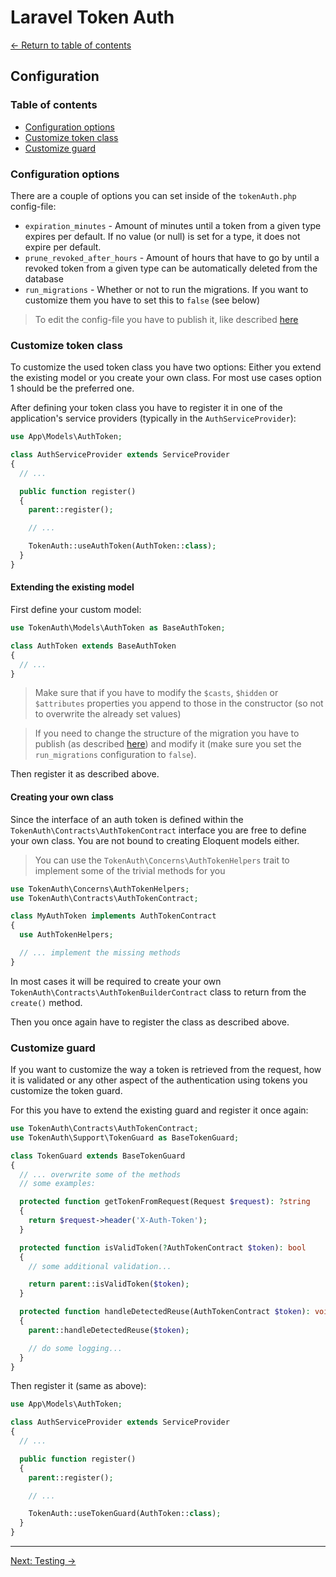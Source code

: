 # Laravel Token Auth

[&larr; Return to table of contents](./README.md)

## Configuration

### Table of contents

- [Configuration options](#configuration-options)
- [Customize token class](#customize-token-class)
- [Customize guard](#customize-guard)

### Configuration options

There are a couple of options you can set inside of the `tokenAuth.php` config-file:

- `expiration_minutes` - Amount of minutes until a token from a given type expires per default. If no value (or null) is set for a type, it does not expire per default.
- `prune_revoked_after_hours` - Amount of hours that have to go by until a revoked token from a given type can be automatically deleted from the database
- `run_migrations` - Whether or not to run the migrations. If you want to customize them you have to set this to `false` (see below)

> To edit the config-file you have to publish it, like described [here](./README.md#customizing-the-package)

### Customize token class

To customize the used token class you have two options: Either you extend the existing model or you create your own class. For most use cases option 1 should be the preferred one.

After defining your token class you have to register it in one of the application's service providers (typically in the `AuthServiceProvider`):

```php
use App\Models\AuthToken;

class AuthServiceProvider extends ServiceProvider
{
  // ...

  public function register()
  {
    parent::register();

    // ...

    TokenAuth::useAuthToken(AuthToken::class);
  }
}
```

#### Extending the existing model

First define your custom model:

```php
use TokenAuth\Models\AuthToken as BaseAuthToken;

class AuthToken extends BaseAuthToken
{
  // ...
}
```

> Make sure that if you have to modify the `$casts`, `$hidden` or `$attributes` properties you append to those in the constructor (so not to overwrite the already set values)

> If you need to change the structure of the migration you have to publish (as described [here](./README.md#customizing-the-package)) and modify it (make sure you set the `run_migrations` configuration to `false`).

Then register it as described above.

#### Creating your own class

Since the interface of an auth token is defined within the `TokenAuth\Contracts\AuthTokenContract` interface you are free to define your own class. You are not bound to creating Eloquent models either.

> You can use the `TokenAuth\Concerns\AuthTokenHelpers` trait to implement some of the trivial methods for you

```php
use TokenAuth\Concerns\AuthTokenHelpers;
use TokenAuth\Contracts\AuthTokenContract;

class MyAuthToken implements AuthTokenContract
{
  use AuthTokenHelpers;

  // ... implement the missing methods
}
```

In most cases it will be required to create your own `TokenAuth\Contracts\AuthTokenBuilderContract` class to return from the `create()` method.

Then you once again have to register the class as described above.

### Customize guard

If you want to customize the way a token is retrieved from the request, how it is validated or any other aspect of the authentication using tokens you customize the token guard.

For this you have to extend the existing guard and register it once again:

```php
use TokenAuth\Contracts\AuthTokenContract;
use TokenAuth\Support\TokenGuard as BaseTokenGuard;

class TokenGuard extends BaseTokenGuard
{
  // ... overwrite some of the methods
  // some examples:

  protected function getTokenFromRequest(Request $request): ?string
  {
    return $request->header('X-Auth-Token');
  }

  protected function isValidToken(?AuthTokenContract $token): bool
  {
    // some additional validation...

    return parent::isValidToken($token);
  }

  protected function handleDetectedReuse(AuthTokenContract $token): void
  {
    parent::handleDetectedReuse($token);

    // do some logging...
  }
}
```

Then register it (same as above):

```php
use App\Models\AuthToken;

class AuthServiceProvider extends ServiceProvider
{
  // ...

  public function register()
  {
    parent::register();

    // ...

    TokenAuth::useTokenGuard(AuthToken::class);
  }
}
```

---

[Next: Testing &rarr;](./05-testing.md)
